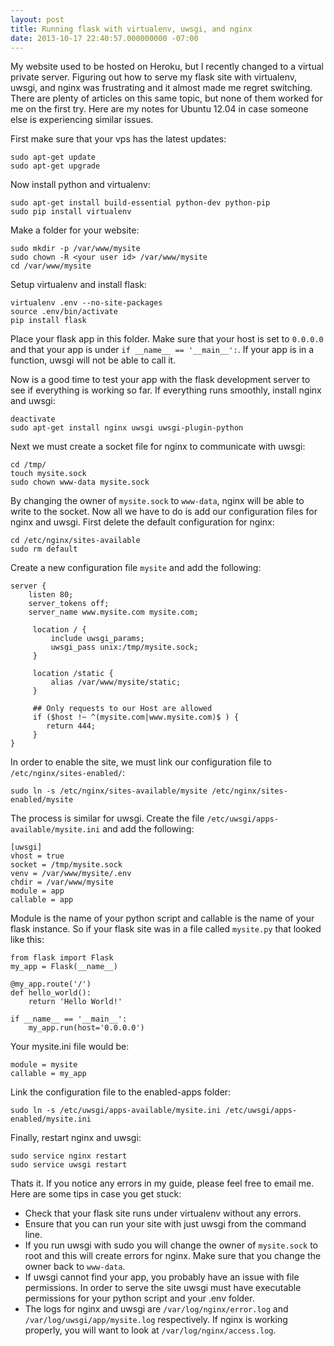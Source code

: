 ```yaml
---
layout: post
title: Running flask with virtualenv, uwsgi, and nginx
date: 2013-10-17 22:40:57.000000000 -07:00
---
```

My website used to be hosted on Heroku, but I recently changed to a virtual private server. Figuring out how to serve my flask site with virtualenv, uwsgi, and nginx was frustrating and it almost made me regret switching. There are plenty of articles on this same topic, but none of them worked for me on the first try. Here are my notes for Ubuntu 12.04 in case someone else is experiencing similar issues.

First make sure that your vps has the latest updates:

    sudo apt-get update
    sudo apt-get upgrade

Now install python and virtualenv:

    sudo apt-get install build-essential python-dev python-pip
    sudo pip install virtualenv

Make a folder for your website:

    sudo mkdir -p /var/www/mysite
    sudo chown -R <your user id> /var/www/mysite
    cd /var/www/mysite

Setup virtualenv and install flask:

    virtualenv .env --no-site-packages
    source .env/bin/activate
    pip install flask

Place your flask app in this folder. Make sure that your host is set to `0.0.0.0` and that your app is under `if __name__ == '__main__':`. If your app is in a function, uwsgi will not be able to call it.

Now is a good time to test your app with the flask development server to see if everything is working so far. If everything runs smoothly, install nginx and uwsgi:

    deactivate
    sudo apt-get install nginx uwsgi uwsgi-plugin-python

Next we must create a socket file for nginx to communicate with uwsgi:

    cd /tmp/
    touch mysite.sock
    sudo chown www-data mysite.sock

By changing the owner of `mysite.sock` to `www-data`, nginx will be able to write to the socket. Now all we have to do is add our configuration files for nginx and uwsgi. First delete the default configuration for nginx:

    cd /etc/nginx/sites-available
    sudo rm default

Create a new configuration file `mysite` and add the following:

    server {
        listen 80;
        server_tokens off;
        server_name www.mysite.com mysite.com;

         location / {
             include uwsgi_params;
             uwsgi_pass unix:/tmp/mysite.sock;
         }

         location /static {
             alias /var/www/mysite/static;
         }

         ## Only requests to our Host are allowed
         if ($host !~ ^(mysite.com|www.mysite.com)$ ) {
            return 444;
         }
    }

In order to enable the site, we must link our configuration file to `/etc/nginx/sites-enabled/`:

    sudo ln -s /etc/nginx/sites-available/mysite /etc/nginx/sites-enabled/mysite

The process is similar for uwsgi. Create the file `/etc/uwsgi/apps-available/mysite.ini` and add the following:

    [uwsgi]
    vhost = true
    socket = /tmp/mysite.sock
    venv = /var/www/mysite/.env
    chdir = /var/www/mysite
    module = app
    callable = app

Module is the name of your python script and callable is the name of your flask instance. So if your flask site was in a file called `mysite.py` that looked like this:

    from flask import Flask
    my_app = Flask(__name__)

    @my_app.route('/')
    def hello_world():
        return 'Hello World!'

    if __name__ == '__main__':
        my_app.run(host='0.0.0.0')

Your mysite.ini file would be:

    module = mysite
    callable = my_app

Link the configuration file to the enabled-apps folder:

    sudo ln -s /etc/uwsgi/apps-available/mysite.ini /etc/uwsgi/apps-enabled/mysite.ini

Finally, restart nginx and uwsgi:

    sudo service nginx restart
    sudo service uwsgi restart

Thats it. If you notice any errors in my guide, please feel free to email me. Here are some tips in case you get stuck:

* Check that your flask site runs under virtualenv without any errors.
* Ensure that you can run your site with just uwsgi from the command line.
* If you run uwsgi with sudo you will change the owner of `mysite.sock` to root and this will create errors for nginx. Make sure that you change the owner back to `www-data`.
* If uwsgi cannot find your app, you probably have an issue with file permissions. In order to serve the site uwsgi must have executable permissions for your python script and your .env folder.
* The logs for nginx and uwsgi are `/var/log/nginx/error.log` and `/var/log/uwsgi/app/mysite.log` respectively. If nginx is working properly, you will want to look at `/var/log/nginx/access.log`.
